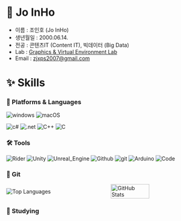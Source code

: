<h1><b>🎐 Jo InHo</b></h1>

- 이름 : 조인호 (Jo InHo)
- 생년월일 : 2000.06.14.
- 전공 : 콘텐츠IT (Content IT), 빅데이터 (Big Data)
- Lab : [Graphics & Virtual Environment Lab](https://sites.google.com/view/gvelab/home?authuser=0)
- Email : zjxps2007@gmail.com

<h1><b>✨ Skills</b></h1>

<h3><b>🚀 Platforms & Languages</b></h3>

![windows](https://img.shields.io/badge/Windows-0078D6?style=flat-square&logo=windows&logoColor=FFFFFF)
![macOS](https://img.shields.io/badge/MacOS-000000?style=flat-square&logo=macOS&logoColor=FFFFFF)

![c#](https://img.shields.io/badge/C%23-239120?style=flat-square&logo=C%23&logoColor=white)
![.net](https://img.shields.io/badge/.net-512BD4?style=flat-square&logo=.net&logoColor=white)
![C++](https://img.shields.io/badge/C++-00599C?style=flat-square&logo=cplusplus&logoColor=white)
![C](https://img.shields.io/badge/C-A8B9CC?style=flat-square&logo=C&logoColor=FFFFFF)

<h3><b>🛠️ Tools</b></h3>

![Rider](https://img.shields.io/badge/Rider-000000?style=flat-square&logo=Rider&logoColor=FFFFFF)
![Unity](https://img.shields.io/badge/Unity-000000?style=flat-square&logo=Unity&logoColor=FFFFFF)
![Unreal_Engine](https://img.shields.io/badge/Unreal_Engine-0E1128?style=flat-square&logo=UnrealEngine&logoColor=FFFFFF)
![Github](https://img.shields.io/badge/GitHub-181717?style=flat-square&logo=GitHub&logoColor=white)
![git](https://img.shields.io/badge/Git-F05032?style=flat-square&logo=Git&logoColor=FFFFFF)
![Arduino](https://img.shields.io/badge/Arduino-00878F?style=flat-square&logo=arduino&logoColor=white)
![Code](https://img.shields.io/badge/Studio_Code-007ACC?style=flat-square&logo=VisualStudioCode&logoColor=FFFFFF)



<h3><b>🎯 Git</b></h3>
<div style="display: flex; justify-content: space-between; align-items: center; width: 100%; margin: 0 auto;">
<img src="https://github-readme-stats.vercel.app/api/top-langs/?username=zjxps2007&theme=radical&exclude_repo=Computer-Science-Engineering,clone-web-scrapper&hide=Procfile&layout=compact&langs_count=8" alt="Top Languages" style="width: auto; height: auto;">
<img src="https://github-readme-stats.vercel.app/api?username=zjxps2007&show_icons=true&theme=radical" alt="GitHub Stats" style="width: 45%; height: auto;">
</div>

<h3><b>🌱 Studying</b></h3>
